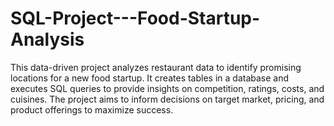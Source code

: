 # SQL-Project---Food-Startup-Analysis
This data-driven project analyzes restaurant data to identify promising locations for a new food startup. It creates tables in a database and executes SQL queries to provide insights on competition, ratings, costs, and cuisines. The project aims to inform decisions on target market, pricing, and product offerings to maximize success.
